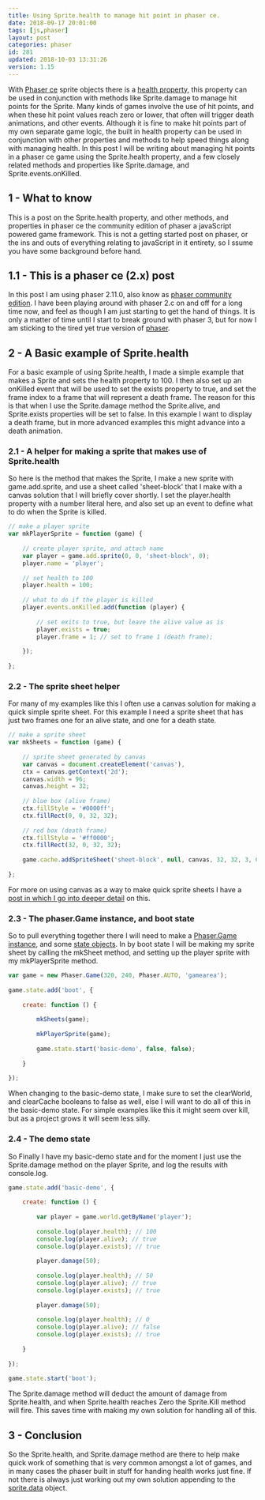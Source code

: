 ```yaml
---
title: Using Sprite.health to manage hit point in phaser ce.
date: 2018-09-17 20:01:00
tags: [js,phaser]
layout: post
categories: phaser
id: 281
updated: 2018-10-03 13:31:26
version: 1.15
---
```


With [Phaser ce](https://photonstorm.github.io/phaser-ce/) sprite objects there is a [health property](https://photonstorm.github.io/phaser-ce/Phaser.Sprite.html#health), this property can be used in conjunction with methods like Sprite.damage to manage hit points for the Sprite. Many kinds of games involve the use of hit points, and when these hit point values reach zero or lower, that often will trigger death animations, and other events. Although it is fine to make hit points part of my own separate game logic, the built in health property can be used in conjunction with other properties and methods to help speed things along with managing health. In this post I will be writing about managing hit points in a phaser ce game using the Sprite.health property, and a few closely related methods and properties like Sprite.damage, and Sprite.events.onKilled.

<!-- more -->

## 1 - What to know

This is a post on the Sprite.health property, and other methods, and properties in phaser ce the community edition of phaser a javaScript powered game framework. This is not a getting started post on phaser, or the ins and outs of everything relating to javaScript in it entirety, so I ssume you have some background before hand.

## 1.1 - This is a phaser ce (2.x) post

In this post I am using phaser 2.11.0, also know as [phaser community edition](https://photonstorm.github.io/phaser-ce/). I have been playing around with phaser 2.c on and off for a long time now, and feel as though I am just starting to get the hand of things. It is only a matter of time until I start to break ground with phaser 3, but for now I am sticking to the tired yet true version of [phaser](https://phaser.io/).

## 2 - A Basic example of Sprite.health

For a basic example of using Sprite.health, I made a simple example that makes a Sprite and sets the health property to 100. I then also set up an onKilled event that will be used to set the exists property to true, and set the frame index to a frame that will represent a death frame. The reason for this is that when I use the Sprite.damage method the Sprite.alive, and Sprite.exists properties will be set to false. In this example I want to display a death frame, but in more advanced examples this might advance into a death animation.

### 2.1 - A helper for making a sprite that makes use of Sprite.health

So here is the method that makes the Sprite, I make a new sprite with game.add.sprite, and use a sheet called 'sheet-block' that I make with a canvas solution that I will briefly cover shortly. I set the player.health property with a number literal here, and also set up an event to define what to do when the Sprite is killed.

```js
// make a player sprite
var mkPlayerSprite = function (game) {
 
    // create player sprite, and attach name
    var player = game.add.sprite(0, 0, 'sheet-block', 0);
    player.name = 'player';
 
    // set health to 100
    player.health = 100;
 
    // what to do if the player is killed
    player.events.onKilled.add(function (player) {
 
        // set exits to true, but leave the alive value as is
        player.exists = true;
        player.frame = 1; // set to frame 1 (death frame);
 
    });
 
};
```

### 2.2 - The sprite sheet helper

For many of my examples like this I often use a canvas solution for making a quick simple sprite sheet. For this example I need a sprite sheet that has just two frames one for an alive state, and one for a death state.

```js
// make a sprite sheet
var mkSheets = function (game) {
 
    // sprite sheet generated by canvas
    var canvas = document.createElement('canvas'),
    ctx = canvas.getContext('2d');
    canvas.width = 96;
    canvas.height = 32;
 
    // blue box (alive frame)
    ctx.fillStyle = '#0000ff';
    ctx.fillRect(0, 0, 32, 32);
 
    // red box (death frame)
    ctx.fillStyle = '#ff0000';
    ctx.fillRect(32, 0, 32, 32);
 
    game.cache.addSpriteSheet('sheet-block', null, canvas, 32, 32, 3, 0, 0);
 
};
```

For more on using canvas as a way to make quick sprite sheets I have a [post in which I go into deeper detail](/2018/08/04/phaser-spritesheet-from-canvas/) on this.

### 2.3 - The phaser.Game instance, and boot state

So to pull everything together there I will need to make a [Phaser.Game instance](/2017/10/11/phaser-main-game-constructor/), and some [state objects](/2017/10/06/phaser-state-objects/). In by boot state I will be making my sprite sheet by calling the mkSheet method, and setting up the player sprite with my mkPlayerSprite method.

```js
var game = new Phaser.Game(320, 240, Phaser.AUTO, 'gamearea');
 
game.state.add('boot', {
 
    create: function () {
 
        mkSheets(game);
 
        mkPlayerSprite(game);
 
        game.state.start('basic-demo', false, false);
 
    }
 
});
```

When changing to the basic-demo state, I make sure to set the clearWorld, and clearCache booleans to false as well, else I will want to do all of this in the basic-demo state. For simple examples like this it might seem over kill, but as a project grows it will seem less silly.

### 2.4 - The demo state

So Finally I have my basic-demo state and for the moment I just use the Sprite.damage method on the player Sprite, and log the results with console.log.

```js
game.state.add('basic-demo', {
 
    create: function () {
 
        var player = game.world.getByName('player');
 
        console.log(player.health); // 100
        console.log(player.alive); // true
        console.log(player.exists); // true
 
        player.damage(50);
 
        console.log(player.health); // 50
        console.log(player.alive); // true
        console.log(player.exists); // true
 
        player.damage(50);
 
        console.log(player.health); // 0
        console.log(player.alive); // false
        console.log(player.exists); // true
 
    }
 
});
 
game.state.start('boot');
```

The Sprite.damage method will deduct the amount of damage from Sprite.health, and when Sprite.health reaches Zero the Sprite.Kill method will fire. This saves time with making my own solution for handling all of this.

## 3 - Conclusion

So the Sprite.health, and Sprite.damage method are there to help make quick work of something that is very common amongst a lot of games, and in many cases the phaser built in stuff for handing health works just fine. If not there is always just working out my own solution appending to the [sprite.data](/2018/09/14/phaser-sprite-data/) object.